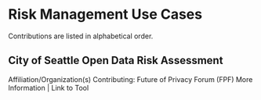 # Risk Management Use Cases

Contributions are listed in alphabetical order.

## City of Seattle Open Data Risk Assessment
Affiliation/Organization(s) Contributing: Future of Privacy Forum (FPF)
More Information | Link to Tool
